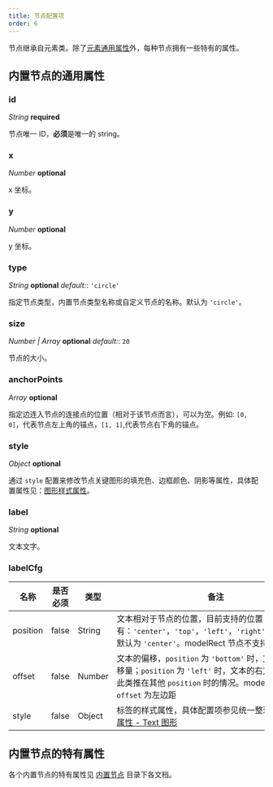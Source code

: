 ```yaml
---
title: 节点配置项
order: 6
---
```


节点继承自元素类。除了[元素通用属性](/zh/docs/api/Items/item-properties.zh.md)外，每种节点拥有一些特有的属性。

## 内置节点的通用属性

### id

<description> _String_ **required** </description>

节点唯一 ID，**必须**是唯一的 string。

### x

<description> _Number_ **optional** </description>

x 坐标。

### y

<description> _Number_ **optional** </description>

y 坐标。

### type

<description> _String_ **optional** _default:_: `'circle'`</description>

指定节点类型，内置节点类型名称或自定义节点的名称。默认为 `'circle'`。

### size

<description> _Number | Array_ **optional** _default:_: `20`</description>

节点的大小。

### anchorPoints

<description> _Array_ **optional** </description>

指定边连入节点的连接点的位置（相对于该节点而言），可以为空。例如: `[0, 0]`，代表节点左上角的锚点，`[1, 1]`,代表节点右下角的锚点。

### style

<description> _Object_ **optional** </description>

通过 `style` 配置来修改节点关键图形的填充色、边框颜色、阴影等属性，具体配置属性见：[图形样式属性](/zh/docs/api/shape-properties)。

### label

<description> _String_ **optional** </description>

文本文字。

### labelCfg

| 名称 | 是否必须 | 类型 | 备注 |
| --- | --- | --- | --- |
| position | false | String | 文本相对于节点的位置，目前支持的位置有：`'center'`，`'top'`，`'left'`，`'right'`，`'bottom'`。默认为 `'center'`。modelRect 节点不支持该属性 |
| offset | false | Number | 文本的偏移，`position` 为 `'bottom'` 时，文本的上方偏移量；`position` 为 `'left'` 时，文本的右方偏移量；以此类推在其他 `position` 时的情况。modelRect 节点的 `offset` 为左边距 |
| style | false | Object | 标签的样式属性，具体配置项参见统一整理在 [图形样式属性 - Text 图形](/zh/docs/api/shape-properties/#文本-text) |

## 内置节点的特有属性

各个内置节点的特有属性见 [内置节点](/zh/docs/manual/middle/elements/nodes/default-node) 目录下各文档。
